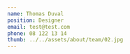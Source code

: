 ```yaml
---
name: Thomas Duval
position: Designer
email: test@test.com
phone: 08 122 13 14
thumb: ../../assets/about/team/02.jpg
---
```

